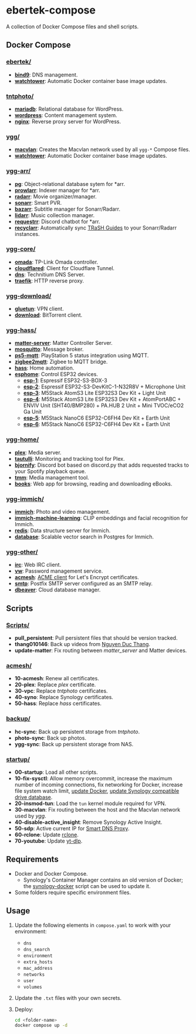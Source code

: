 # ebertek-compose

A collection of Docker Compose files and shell scripts.

## Docker Compose

### [ebertek/](ebertek/)

- **[bind9](https://hub.docker.com/r/ubuntu/bind9)**: DNS management.
- **[watchtower](https://hub.docker.com/r/containrrr/watchtower)**: Automatic Docker container base image updates.

### [tntphoto/](tntphoto/)

- **[mariadb](https://hub.docker.com/_/mariadb)**: Relational database for WordPress.
- **[wordpress](https://hub.docker.com/_/wordpress)**: Content management system.
- **[nginx](https://hub.docker.com/_/nginx)**: Reverse proxy server for WordPress.

### [ygg/](ygg/)

- **[macvlan](https://docs.docker.com/engine/network/drivers/macvlan/)**: Creates the Macvlan network used by all `ygg-*` Compose files.
- **[watchtower](https://hub.docker.com/r/containrrr/watchtower)**: Automatic Docker container base image updates.

### [ygg-arr/](ygg-arr/)

- **[pg](https://hub.docker.com/_/postgres)**: Object-relational database sytem for \*arr.
- **[prowlarr](https://hotio.dev/containers/prowlarr/)**: Indexer manager for \*arr.
- **[radarr](https://hotio.dev/containers/radarr/)**: Movie organizer/manager.
- **[sonarr](https://hotio.dev/containers/sonarr/)**: Smart PVR.
- **[bazarr](https://hotio.dev/containers/bazarr/)**: Subtitle manager for Sonarr/Radarr.
- **[lidarr](https://hotio.dev/containers/lidarr/)**: Music collection manager.
- **[requestrr](https://hotio.dev/containers/requestrr/)**: Discord chatbot for \*arr.
- **[recyclarr](https://github.com/recyclarr/recyclarr)**: Automatically sync [TRaSH Guides](https://trash-guides.info) to your Sonarr/Radarr instances.

### [ygg-core/](ygg-core/)

- **[omada](https://hub.docker.com/r/mbentley/omada-controller)**: TP-Link Omada controller.
- **[cloudflared](https://hub.docker.com/r/cloudflare/cloudflared)**: Client for Cloudflare Tunnel.
- **[dns](https://hub.docker.com/r/technitium/dns-server)**: Technitium DNS Server.
- **[traefik](https://hub.docker.com/_/traefik)**: HTTP reverse proxy.

### [ygg-download/](ygg-download/)

- **[gluetun](https://hub.docker.com/r/qmcgaw/gluetun)**: VPN client.
- **[download](https://docs.linuxserver.io/images/docker-qbittorrent/)**: BitTorrent client.

### [ygg-hass/](ygg-hass/)

- **[matter-server](https://github.com/home-assistant-libs/python-matter-server)**: Matter Controller Server.
- **[mosquitto](https://hub.docker.com/_/eclipse-mosquitto)**: Message broker.
- **[ps5-mqtt](https://github.com/FunkeyFlo/ps5-mqtt)**: PlayStation 5 status integration using MQTT.
- **[zigbee2mqtt](https://hub.docker.com/r/koenkk/zigbee2mqtt/)**: Zigbee to MQTT bridge.
- **[hass](https://github.com/home-assistant/core)**: Home automation.
- **[esphome](https://github.com/esphome/esphome)**: Control ESP32 devices.
  - **[esp-1](_persistent/hass/esphome/esp-1.yaml)**: Espressif ESP32-S3-BOX-3
  - **[esp-2](_persistent/hass/esphome/esp-2.yaml)**: Espressif ESP32-S3-DevKitC-1-N32R8V + Microphone Unit
  - **[esp-3](_persistent/hass/esphome/esp-3.yaml)**: M5Stack AtomS3 Lite ESP32S3 Dev Kit + Light Unit
  - **[esp-4](_persistent/hass/esphome/esp-4.yaml)**: M5Stack AtomS3 Lite ESP32S3 Dev Kit + AtomPortABC + ENVIV Unit (SHT40/BMP280) + PA.HUB 2 Unit + Mini TVOC/eCO2 Ga Unit
  - **[esp-5](_persistent/hass/esphome/esp-5.yaml)**: M5Stack NanoC6 ESP32-C6FH4 Dev Kit + Earth Unit
  - **[esp-6](_persistent/hass/esphome/esp-6.yaml)**: M5Stack NanoC6 ESP32-C6FH4 Dev Kit + Earth Unit

### [ygg-home/](ygg-home/)

- **[plex](https://hub.docker.com/r/plexinc/pms-docker/)**: Media server.
- **[tautulli](https://github.com/Tautulli/Tautulli)**: Monitoring and tracking tool for Plex.
- **[bjornify](https://github.com/ebertek/bjornify)**: Discord bot based on discord.py that adds requested tracks to your Spotify playback queue.
- **[tmm](https://hub.docker.com/r/tinymediamanager/tinymediamanager)**: Media management tool.
- **[books](https://docs.linuxserver.io/images/docker-calibre-web/)**: Web app for browsing, reading and downloading eBooks.

### [ygg-immich/](ygg-immich/)

- **[immich](https://github.com/immich-app/immich)**: Photo and video management.
- **[immich-machine-learning](https://github.com/immich-app/immich/tree/main/machine-learning)**: CLIP embeddings and facial recognition for Immich.
- **[redis](https://hub.docker.com/r/valkey/valkey/)**: Data structure server for Immich.
- **[database](https://hub.docker.com/r/tensorchord/pgvecto-rs)**: Scalable vector search in Postgres for Immich.

### [ygg-other/](ygg-other/)

- **[irc](https://github.com/thelounge/thelounge-docker)**: Web IRC client.
- **[vw](https://hub.docker.com/r/vaultwarden/server)**: Password management service.
- **[acmesh](https://hub.docker.com/r/neilpang/acme.sh)**: [ACME client](https://github.com/acmesh-official/acme.sh) for Let's Encrypt certificates.
- **[smtp](https://hub.docker.com/r/turgon37/smtp-relay)**: Postfix SMTP server configured as an SMTP relay.
- **[dbeaver](https://hub.docker.com/r/dbeaver/cloudbeaver)**: Cloud database manager.

## Scripts

### [Scripts/](Scripts/)

- **pull_persistent**: Pull persistent files that should be version tracked.
- **thang010146**: Back up videos from [Nguyen Duc Thang](https://www.youtube.com/user/thang010146).
- **update-matter**: Fix routing between _matter_server_ and Matter devices.

### [acmesh/](Scripts/acmesh/)

- **10-acmesh**: Renew all certificates.
- **20-plex**: Replace _plex_ certificate.
- **30-vpc**: Replace _tntphoto_ certificates.
- **40-syno**: Replace Synology certificates.
- **50-hass**: Replace _hass_ certificates.

### [backup/](Scripts/backup/)

- **hc-sync**: Back up persistent storage from _tntphoto_.
- **photo-sync**: Back up photos.
- **ygg-sync**: Back up persistent storage from NAS.

### [startup/](Scripts/startup/)

- **00-startup**: Load all other scripts.
- **10-fix-sysctl**: Allow memory overcommit, increase the maximum number of incoming connections, fix networking for Docker, increase file system watch limit, [update Docker](<(https://github.com/markdumay/synology-docker)>), [update Synology compatible drive database](https://github.com/007revad/Synology_HDD_db).
- **20-insmod-tun**: Load the `tun` kernel module required for VPN.
- **30-macvlan**: Fix routing between the host and the Macvlan network used by _ygg_.
- **40-disable-active_insight**: Remove Synology Active Insight.
- **50-sdp**: Active current IP for [Smart DNS Proxy](https://www.smartdnsproxy.com/services/).
- **60-rclone**: Update [rclone](https://rclone.org).
- **70-youtube**: Update [yt-dlp](https://github.com/yt-dlp/yt-dlp).

## Requirements

- Docker and Docker Compose.
  - Synology's Container Manager contains an old version of Docker; the [synology-docker](https://github.com/markdumay/synology-docker) script can be used to update it.
- Some folders require specific environment files.

## Usage

1. Update the following elements in `compose.yaml` to work with your environment:
   - `dns`
   - `dns_search`
   - `environment`
   - `extra_hosts`
   - `mac_address`
   - `networks`
   - `user`
   - `volumes`
2. Update the `.txt` files with your own secrets.
3. Deploy:

   ```sh
   cd <folder-name>
   docker compose up -d
   ```
